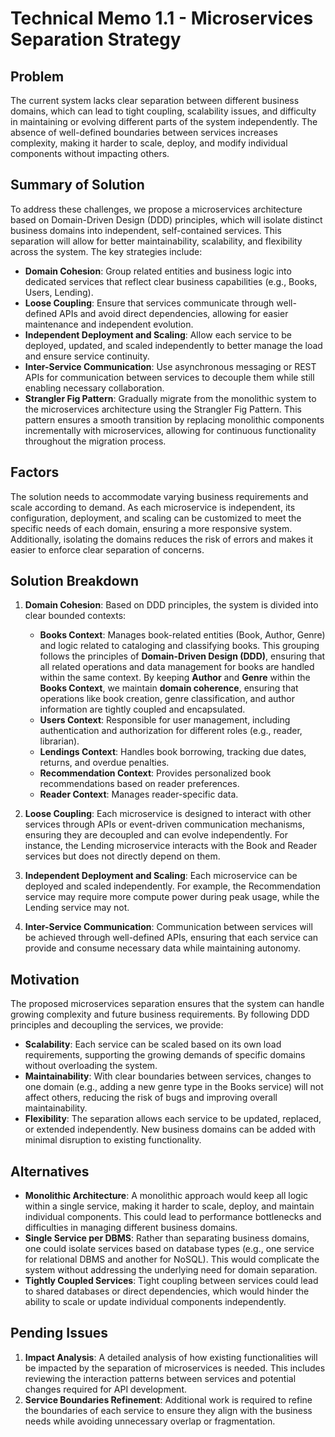# Technical Memo 1.1 - Microservices Separation Strategy

## Problem
The current system lacks clear separation between different business domains, which can lead to tight coupling, scalability issues, and difficulty in maintaining or evolving different parts of the system independently. The absence of well-defined boundaries between services increases complexity, making it harder to scale, deploy, and modify individual components without impacting others.

## Summary of Solution
To address these challenges, we propose a microservices architecture based on Domain-Driven Design (DDD) principles, which will isolate distinct business domains into independent, self-contained services. This separation will allow for better maintainability, scalability, and flexibility across the system. The key strategies include:

- **Domain Cohesion**: Group related entities and business logic into dedicated services that reflect clear business capabilities (e.g., Books, Users, Lending).
- **Loose Coupling**: Ensure that services communicate through well-defined APIs and avoid direct dependencies, allowing for easier maintenance and independent evolution.
- **Independent Deployment and Scaling**: Allow each service to be deployed, updated, and scaled independently to better manage the load and ensure service continuity.
- **Inter-Service Communication**: Use asynchronous messaging or REST APIs for communication between services to decouple them while still enabling necessary collaboration.
- **Strangler Fig Pattern**: Gradually migrate from the monolithic system to the microservices architecture using the Strangler Fig Pattern. This pattern ensures a smooth transition by replacing monolithic components incrementally with microservices, allowing for continuous functionality throughout the migration process.

## Factors
The solution needs to accommodate varying business requirements and scale according to demand. As each microservice is independent, its configuration, deployment, and scaling can be customized to meet the specific needs of each domain, ensuring a more responsive system. Additionally, isolating the domains reduces the risk of errors and makes it easier to enforce clear separation of concerns.

## Solution Breakdown

1. **Domain Cohesion**: Based on DDD principles, the system is divided into clear bounded contexts:
   - **Books Context**: Manages book-related entities (Book, Author, Genre) and logic related to cataloging and classifying books. This grouping follows the principles of **Domain-Driven Design (DDD)**, ensuring that all related operations and data management for books are handled within the same context. By keeping **Author** and **Genre** within the **Books Context**, we maintain **domain coherence**, ensuring that operations like book creation, genre classification, and author information are tightly coupled and encapsulated.
   - **Users Context**: Responsible for user management, including authentication and authorization for different roles (e.g., reader, librarian).
   - **Lendings Context**: Handles book borrowing, tracking due dates, returns, and overdue penalties.
   - **Recommendation Context**: Provides personalized book recommendations based on reader preferences.
   - **Reader Context**: Manages reader-specific data.

2. **Loose Coupling**: Each microservice is designed to interact with other services through APIs or event-driven communication mechanisms, ensuring they are decoupled and can evolve independently. For instance, the Lending microservice interacts with the Book and Reader services but does not directly depend on them.

3. **Independent Deployment and Scaling**: Each microservice can be deployed and scaled independently. For example, the Recommendation service may require more compute power during peak usage, while the Lending service may not.

4. **Inter-Service Communication**: Communication between services will be achieved through well-defined APIs, ensuring that each service can provide and consume necessary data while maintaining autonomy.

## Motivation
The proposed microservices separation ensures that the system can handle growing complexity and future business requirements. By following DDD principles and decoupling the services, we provide:

- **Scalability**: Each service can be scaled based on its own load requirements, supporting the growing demands of specific domains without overloading the system.
- **Maintainability**: With clear boundaries between services, changes to one domain (e.g., adding a new genre type in the Books service) will not affect others, reducing the risk of bugs and improving overall maintainability.
- **Flexibility**: The separation allows each service to be updated, replaced, or extended independently. New business domains can be added with minimal disruption to existing functionality.

## Alternatives
- **Monolithic Architecture**: A monolithic approach would keep all logic within a single service, making it harder to scale, deploy, and maintain individual components. This could lead to performance bottlenecks and difficulties in managing different business domains.
- **Single Service per DBMS**: Rather than separating business domains, one could isolate services based on database types (e.g., one service for relational DBMS and another for NoSQL). This would complicate the system without addressing the underlying need for domain separation.
- **Tightly Coupled Services**: Tight coupling between services could lead to shared databases or direct dependencies, which would hinder the ability to scale or update individual components independently.

## Pending Issues
1. **Impact Analysis**: A detailed analysis of how existing functionalities will be impacted by the separation of microservices is needed. This includes reviewing the interaction patterns between services and potential changes required for API development.
2. **Service Boundaries Refinement**: Additional work is required to refine the boundaries of each service to ensure they align with the business needs while avoiding unnecessary overlap or fragmentation.